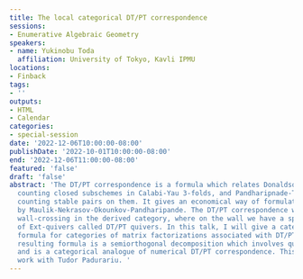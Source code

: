 ```yaml
---
title: The local categorical DT/PT correspondence
sessions:
- Enumerative Algebraic Geometry
speakers:
- name: Yukinobu Toda
  affiliation: University of Tokyo, Kavli IPMU
locations:
- Finback
tags:
- ''
outputs:
- HTML
- Calendar
categories:
- special-session
date: '2022-12-06T10:00:00-08:00'
publishDate: '2022-10-01T10:00:00-08:00'
end: '2022-12-06T11:00:00-08:00'
featured: 'false'
draft: 'false'
abstract: 'The DT/PT correspondence is a formula which relates Donaldson-Thomas invariants
  counting closed subschemes in Calabi-Yau 3-folds, and Pandharipnade-Thomas invariants
  counting stable pairs on them. It gives an economical way of formulating GW/DT correspondence
  by Maulik-Nekrasov-Okounkov-Pandharipande. The DT/PT correspondence was proved by
  wall-crossing in the derived category, where on the wall we have a special type
  of Ext-quivers called DT/PT quivers. In this talk, I will give a categorical wall-crossing
  formula for categories of matrix factorizations associated with DT/PT quivers. The
  resulting formula is a semiorthogonal decomposition which involves quasi-BPS categories,
  and is a categorical analogue of numerical DT/PT correspondence. This is a joint
  work with Tudor Padurariu. '
---
```

